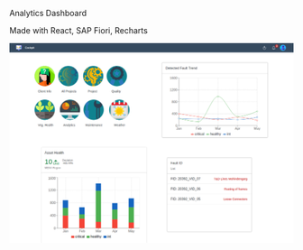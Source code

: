 Analytics Dashboard 

Made with React, SAP Fiori, Recharts


![Dashboard](https://github.com/saturnk/vidrona-test-app/blob/main/screenshot.png)

